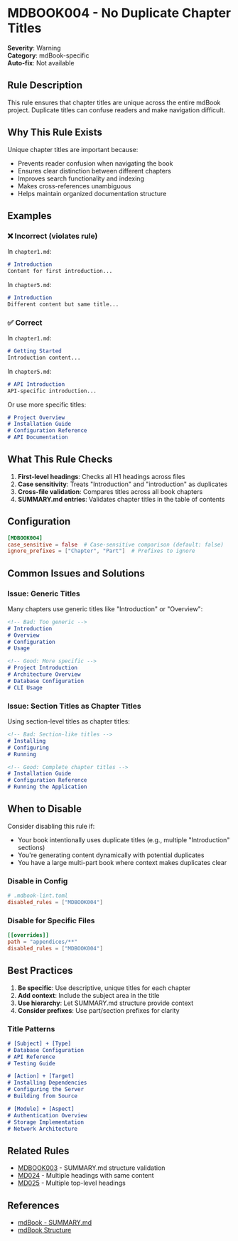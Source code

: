 # MDBOOK004 - No Duplicate Chapter Titles

**Severity**: Warning  
**Category**: mdBook-specific  
**Auto-fix**: Not available

## Rule Description

This rule ensures that chapter titles are unique across the entire mdBook project. Duplicate titles can confuse readers and make navigation difficult.

## Why This Rule Exists

Unique chapter titles are important because:
- Prevents reader confusion when navigating the book
- Ensures clear distinction between different chapters
- Improves search functionality and indexing
- Makes cross-references unambiguous
- Helps maintain organized documentation structure

## Examples

### ❌ Incorrect (violates rule)

In `chapter1.md`:
```markdown
# Introduction
Content for first introduction...
```

In `chapter5.md`:
```markdown
# Introduction
Different content but same title...
```

### ✅ Correct

In `chapter1.md`:
```markdown
# Getting Started
Introduction content...
```

In `chapter5.md`:
```markdown
# API Introduction
API-specific introduction...
```

Or use more specific titles:
```markdown
# Project Overview
# Installation Guide
# Configuration Reference
# API Documentation
```

## What This Rule Checks

1. **First-level headings**: Checks all H1 headings across files
2. **Case sensitivity**: Treats "Introduction" and "introduction" as duplicates
3. **Cross-file validation**: Compares titles across all book chapters
4. **SUMMARY.md entries**: Validates chapter titles in the table of contents

## Configuration

```toml
[MDBOOK004]
case_sensitive = false  # Case-sensitive comparison (default: false)
ignore_prefixes = ["Chapter", "Part"]  # Prefixes to ignore
```

## Common Issues and Solutions

### Issue: Generic Titles
Many chapters use generic titles like "Introduction" or "Overview":

```markdown
<!-- Bad: Too generic -->
# Introduction
# Overview
# Configuration
# Usage

<!-- Good: More specific -->
# Project Introduction
# Architecture Overview
# Database Configuration
# CLI Usage
```

### Issue: Section Titles as Chapter Titles
Using section-level titles as chapter titles:

```markdown
<!-- Bad: Section-like titles -->
# Installing
# Configuring
# Running

<!-- Good: Complete chapter titles -->
# Installation Guide
# Configuration Reference
# Running the Application
```

## When to Disable

Consider disabling this rule if:
- Your book intentionally uses duplicate titles (e.g., multiple "Introduction" sections)
- You're generating content dynamically with potential duplicates
- You have a large multi-part book where context makes duplicates clear

### Disable in Config

```toml
# .mdbook-lint.toml
disabled_rules = ["MDBOOK004"]
```

### Disable for Specific Files

```toml
[[overrides]]
path = "appendices/**"
disabled_rules = ["MDBOOK004"]
```

## Best Practices

1. **Be specific**: Use descriptive, unique titles for each chapter
2. **Add context**: Include the subject area in the title
3. **Use hierarchy**: Let SUMMARY.md structure provide context
4. **Consider prefixes**: Use part/section prefixes for clarity

### Title Patterns

```markdown
# [Subject] + [Type]
# Database Configuration
# API Reference
# Testing Guide

# [Action] + [Target]
# Installing Dependencies
# Configuring the Server
# Building from Source

# [Module] + [Aspect]
# Authentication Overview
# Storage Implementation
# Network Architecture
```

## Related Rules

- [MDBOOK003](./mdbook003.html) - SUMMARY.md structure validation
- [MD024](../standard/md024.html) - Multiple headings with same content
- [MD025](../standard/md025.html) - Multiple top-level headings

## References

- [mdBook - SUMMARY.md](https://rust-lang.github.io/mdBook/format/summary.html)
- [mdBook Structure](https://rust-lang.github.io/mdBook/guide/creating.html)